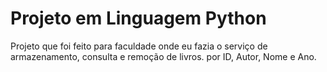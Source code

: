 # Projeto em Linguagem Python
Projeto que foi feito para faculdade onde eu fazia o serviço de armazenamento, consulta e remoção de livros. por ID, Autor, Nome e Ano.
